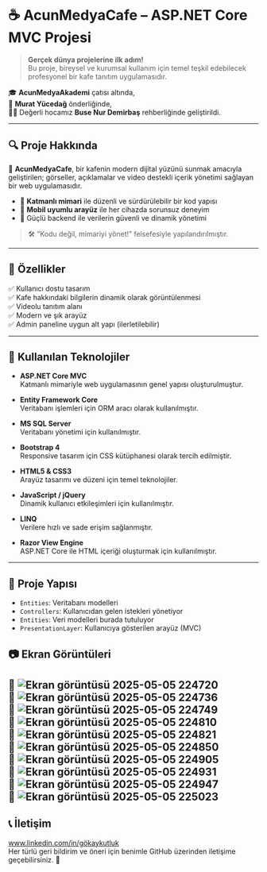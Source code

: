 # ☕ AcunMedyaCafe – ASP.NET Core MVC Projesi

> **Gerçek dünya projelerine ilk adım!**  
> Bu proje, bireysel ve kurumsal kullanım için temel teşkil edebilecek profesyonel bir kafe tanıtım uygulamasıdır.

🎓 **AcunMedyaAkademi** çatısı altında,  
🧠 **Murat Yücedağ** önderliğinde,  
👩‍🏫 Değerli hocamız **Buse Nur Demirbaş** rehberliğinde geliştirildi.

---

## 🔍 Proje Hakkında

🧩 **AcunMedyaCafe**, bir kafenin modern dijital yüzünü sunmak amacıyla geliştirilen; görseller, açıklamalar ve video destekli içerik yönetimi sağlayan bir web uygulamasıdır.

- 🔁 **Katmanlı mimari** ile düzenli ve sürdürülebilir bir kod yapısı
- 📱 **Mobil uyumlu arayüz** ile her cihazda sorunsuz deneyim
- 🔐 Güçlü backend ile verilerin güvenli ve dinamik yönetimi

> 🛠️ “Kodu değil, mimariyi yönet!” felsefesiyle yapılandırılmıştır.

---

## 📌 Özellikler

✅ Kullanıcı dostu tasarım  
✅ Kafe hakkındaki bilgilerin dinamik olarak görüntülenmesi  
✅ Videolu tanıtım alanı  
✅ Modern ve şık arayüz  
✅ Admin paneline uygun alt yapı (ilerletilebilir)

---

## 🔧 Kullanılan Teknolojiler

- **ASP.NET Core MVC** <br/>
  Katmanlı mimariyle web uygulamasının genel yapısı oluşturulmuştur.

- **Entity Framework Core** <br/>
  Veritabanı işlemleri için ORM aracı olarak kullanılmıştır.

- **MS SQL Server** <br/>
  Veritabanı yönetimi için kullanılmıştır.

- **Bootstrap 4** <br/>
  Responsive tasarım için CSS kütüphanesi olarak tercih edilmiştir.

- **HTML5 & CSS3** <br/>
  Arayüz tasarımı ve düzeni için temel teknolojiler.

- **JavaScript / jQuery** <br/>
  Dinamik kullanıcı etkileşimleri için kullanılmıştır.

- **LINQ** <br/>
  Verilere hızlı ve sade erişim sağlanmıştır.

- **Razor View Engine** <br/>
  ASP.NET Core ile HTML içeriği oluşturmak için kullanılmıştır.

---

## 📁 Proje Yapısı

- `Entities`: Veritabanı modelleri <br/>
- `Controllers`: Kullanıcıdan gelen istekleri yönetiyor<br/>
- `Entities`:  Veri modelleri burada tutuluyor <br/>
- `PresentationLayer`: Kullanıcıya gösterilen arayüz (MVC) <br/>


## 📷 Ekran Görüntüleri

📌 ![Ekran görüntüsü 2025-05-05 224720](https://github.com/user-attachments/assets/275a6a8d-04dd-4622-a440-c25e85f6321c)
<br/>
📌 ![Ekran görüntüsü 2025-05-05 224736](https://github.com/user-attachments/assets/6f101e02-3ff2-4ab7-8c30-a3a99d47819a)
<br/>
📌 ![Ekran görüntüsü 2025-05-05 224749](https://github.com/user-attachments/assets/36c595dd-4d98-4594-90ee-40fbd6570456)
<br/>
📌 ![Ekran görüntüsü 2025-05-05 224810](https://github.com/user-attachments/assets/153ce77d-3dd5-42e3-a068-495a0c5d4b32)
<br/>
📌 ![Ekran görüntüsü 2025-05-05 224821](https://github.com/user-attachments/assets/e2d25011-70c4-4e00-84e1-eec365ceefb3)
<br/>
📌 ![Ekran görüntüsü 2025-05-05 224850](https://github.com/user-attachments/assets/a89025a7-c5e8-4cfb-b6b5-d7ba108c437d)
<br/>
📌 ![Ekran görüntüsü 2025-05-05 224905](https://github.com/user-attachments/assets/58947a86-59a1-42d7-b997-de8d7a025ba8)
<br/>
📌 ![Ekran görüntüsü 2025-05-05 224931](https://github.com/user-attachments/assets/01fd654a-5b69-4b8a-b55c-61023f89c23f)
<br/>
📌 ![Ekran görüntüsü 2025-05-05 224947](https://github.com/user-attachments/assets/9217f1c9-7e2b-49aa-bc83-87e3aef93ddd)
<br/>
📌 ![Ekran görüntüsü 2025-05-05 225023](https://github.com/user-attachments/assets/aa6fb7cd-f069-4f97-a367-27b08d76b971)
<br/>
---

## 📞 İletişim
www.linkedin.com/in/gökaykutluk <br/>
Her türlü geri bildirim ve öneri için benimle GitHub üzerinden iletişime geçebilirsiniz. 💬
